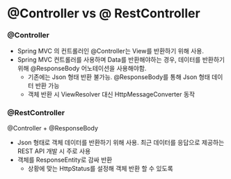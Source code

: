 # @Controller vs @ RestController

### @Controller

- Spring MVC 의 컨트롤러인 @Controller는 View를 반환하기 위해 사용.
- Spring MVC 컨트롤러를 사용하며 Data를 반환해야하는 경우, 데이터를 반환하기 위해 @ResponseBody 어노테이션을 사용해야함.
    - 기존에는 Json 형태 반환 불가능. @ResponseBody를 통해 Json 형태 데이터 반환 가능
    - 객체 반환 시 ViewResolver 대신 HttpMessageConverter 동작

### @RestController

@Controller + @ResponseBody

- Json 형태로 객체 데이터를 반환하기 위해 사용. 최근 데이터를 응답으로 제공하는 REST API 개발 시 주로 사용
- 객체를 ResponseEntity로 감싸 반환
    - 상황에 맞는 HttpStatus를 설정해 객체 반환 할 수 있도록